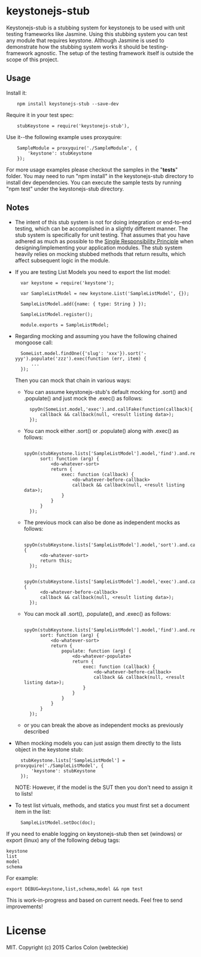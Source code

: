 # keystonejs-stub
Keystonejs-stub is a stubbing system for keystonejs to be used with unit testing frameworks like Jasmine.  Using this
stubbing system you can test any module that requires keystone.  Although Jasmine is used to demonstrate how the
stubbing system works it should be testing-framework agnostic.  The setup of the testing framework itself is outside
the scope of this project.

## Usage
Install it:

        npm install keystonejs-stub --save-dev

Require it in your test spec:

        stubKeystone = require('keystonejs-stub'),

Use it--the following example uses proxyquire:

        SampleModule = proxyquire('./SampleModule', {
            'keystone': stubKeystone
        });

For more usage examples please checkout the samples in the "__tests__" folder.  You may need to run "npm install" in the
keystonejs-stub directory to install dev dependencies.  You can execute the sample tests by running "npm test" under
the keystonejs-stub directory.


## Notes
 
- The intent of this stub system is not for doing integration or end-to-end testing, which can be accomplished in a slightly
different manner.  The stub system is specifically for unit testing.  That assumes that you have adhered as much as possible to the
[Single Responsibility Principle](https://en.wikipedia.org/wiki/Single_responsibility_principle) when designing/implementing
your application modules. The stub system heavily relies on mocking stubbed methods that return results, which affect subsequent
logic in the module.



- If you are testing List Models you need to export the list model:

        var keystone = require('keystone');

        var SampleListModel = new keystone.List('SampleListModel', {});

        SampleListModel.add({name: { type: String } });

        SampleListModel.register();

        module.exports = SampleListModel;


- Regarding mocking and assuming you have the following chained mongoose call:

        SomeList.model.findOne({'slug': 'xxx'}).sort('-yyy').populate('zzz').exec(function (err, item) {
            ...
        });

    
    Then you can mock that chain in various ways:
    
    - You can assume keystonejs-stub's default mocking for .sort() and .populate() and just mock the .exec() as follows:
    
            spyOn(SomeList.model,'exec').and.callFake(function(callback){
                callback && callback(null, <result listing data>);
            });

    - You can mock either .sort() or .populate() along with .exec() as follows:

            spyOn(stubKeystone.lists['SampleListModel'].model,'find').and.returnValue({
                sort: function (arg) {
                    <do-whatever-sort>
                    return {
                        exec: function (callback) {
                            <do-whatever-before-callback>
                            callback && callback(null, <result listing data>);
                        }
                    }
                }
            });

    - The previous mock can also be done as independent mocks as follows:

            spyOn(stubKeystone.lists['SampleListModel'].model,'sort').and.callFake(function(arg){
                <do-whatever-sort>
                return this;
            });

            spyOn(stubKeystone.lists['SampleListModel'].model,'exec').and.callFake(function(callback){
                <do-whatever-before-callback>
                callback && callback(null, <result listing data>);
            });

    - You can mock all .sort(), .populate(), and .exec() as follows:

            spyOn(stubKeystone.lists['SampleListModel'].model,'find').and.returnValue({
                sort: function (arg) {
                    <do-whatever-sort>
                    return {
                        populate: function (arg) {
                            <do-whatever-populate>
                            return {
                                exec: function (callback) {
                                    <do-whatever-before-callback>
                                    callback && callback(null, <result listing data>);
                                }
                            }
                        }
                    }
                }
            });

    - or you can break the above as independent mocks as previously described


- When mocking models you can just assign them directly to the lists object in the keystone stub:
 
        stubKeystone.lists['SampleListModel'] = proxyquire('./SampleListModel', {
            'keystone': stubKeystone
        });
    
    NOTE:  However, if the model is the SUT then you don't need to assign it to lists!
    

- To test list virtuals, methods, and statics you must first set a document item in the list:
 
        SampleListModel.setDoc(doc);


If you need to enable logging on keystonejs-stub then set (windows) or export (linux) any of the following debug tags:

    keystone
    list
    model
    schema


For example:

    export DEBUG=keystone,list,schema,model && npm test
    
     

This is work-in-progress and based on current needs.  Feel free to send improvements!


# License

MIT. Copyright (c) 2015 Carlos Colon (webteckie)
